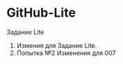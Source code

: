 # GitHub-Lite
Задание Lite
1. Измения для Задание Lite.
2. Попытка №2
Изменения для 007




























